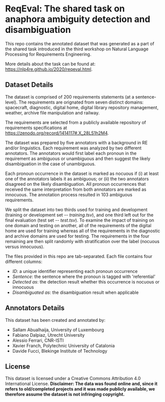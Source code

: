 # ReqEval: The shared task on anaphora ambiguity detection and disambiguation 

This repo contains the annotated dataset that was generated as a part of the shared task introduced in the third workshop on Natural Language Processing for Requirements Engineering. 

More details about the task can be found at: https://nlp4re.github.io/2020/reqeval.html.

## Dataset Details 
The dataset is comprised of 200 requirements statements (at a sentence-level). The requirements are orignated from seven distinct domains: spacecraft, diagnostic, digital home, digital library repository management, weather, archive file manipulation and railway.

The requirements are selected from a publicly available repository of requirements specifications at https://zenodo.org/record/1414117#.X_28LS1h2M4. 

The dataset was prepared by five annotators with a background in RE and/or linguistics. Each requirement was analyzed by two different annotators. The annotators would first label each pronoun in the requirement as ambiguous or unambiguous and then suggest the likely disambiguation in the case of unambiguous.  

Each pronoun occurrence in the dataset is marked as nocuous if (i) at least one of the annotators labels it as ambiguous; or (ii) the two annotators disagreed on the likely disambiguation. All pronoun occurrences that received the same interpretation from both annotators are marked as innocuous. 
The annotation process resulted in 103 ambiguous requirements. 

We split the dataset into two thirds used for training and development (training or development set -- *training.tsv*), and one third left out for the final evaluation (test set -- *test.tsv*). To examine the impact of training on one domain and testing on another, all of the requirements of the digital home are used for training whereas all of the requirements in the diagnostic and archive domains are used for testing. The requirements in the four remaining are then split randomly with stratification over the label (nocuous versus innocuous).  

The files provided in this repo are tab-separated. Each file contains four different columns: 
- *ID*: a unique identifier representing each pronoun occurrence
- *Sentence*: the sentence where the pronoun is tagged with 'referential'
- *Detected as*: the detection result whether this occurrence is nocuous or innocuous
- *Disambiguated as*: the disambiguation result when applicable  

## Annotators Details
This dataset has been created and annotated by: 
- Sallam Abualhaija, University of Luxembourg 
- Fabiano Dalpiaz, Utrecht University
- Alessio Ferrari, CNR-ISTI 
- Xavier Franch, Polytechnic University of Catalonia
- Davide Fucci, Blekinge Institute of Technology

## License
This dataset is licensed under a Creative Commons Attribution 4.0 International License. **Disclaimer: The data was found online and, since it refers to old/completed projects and it was made publicly available, we therefore assume the dataset is not infringing copyright.**
